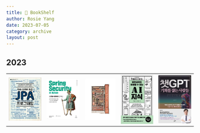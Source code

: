 ```yaml
---
title: 🥬 BookShelf
author: Rosie Yang
date: 2023-07-05
category: archive
layout: post
---
```


## 2023
<table>
    <tr>
        <td>
            <img src="/assets/gitbook/post_images/bookshelf/jpa_orm.png">
        </td>
        <td>
            <img src="/assets/gitbook/post_images/bookshelf/spring_security.png">
        </td>
        <td>
            <img src="/assets/gitbook/post_images/bookshelf/effective_java.png">
        </td>
        <td>
            <img src="/assets/gitbook/post_images/bookshelf/ai_chatgpt.png">
        </td>
        <td>
            <img src="/assets/gitbook/post_images/bookshelf/chatgpt.png">
        </td>
    </tr>
</table>


